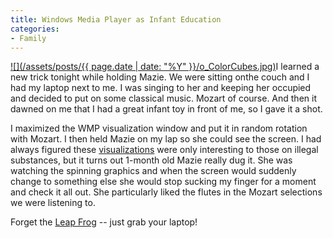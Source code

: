 ```yaml
---
title: Windows Media Player as Infant Education
categories:
- Family
---
```


[![](/assets/posts/{{ page.date | date: "%Y" }}/o_ColorCubes.jpg)](http://www.microsoft.com/windows/windowsmedia/mp10/getmore/visualizations.aspx)I learned a new trick tonight while holding Mazie. We were sitting onthe couch and I had my laptop next to me. I was singing to her and
keeping her occupied and decided to put on some classical music. Mozart
of course. And then it dawned on me that I had a great infant toy in
front of me, so I gave it a shot.

I maximized the WMP visualization window and put it in random rotation
with Mozart. I then held Mazie on my lap so she could see the screen. I
had always figured these [visualizations](http://www.microsoft.com/windows/windowsmedia/mp10/getmore/visualizations.aspx)
were only interesting to those on illegal substances, but it turns out
1-month old Mazie really dug it. She was watching the spinning graphics
and when the screen would suddenly change to something else she would
stop sucking my finger for a moment and check it all out. She
particularly liked the flutes in the Mozart selections we were
listening to.

Forget the [Leap Frog](http://www.leapfrog.com/) -- just grab your laptop!
